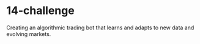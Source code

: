 # 14-challenge
 Creating an algorithmic trading bot that learns and adapts to new data and evolving markets.
